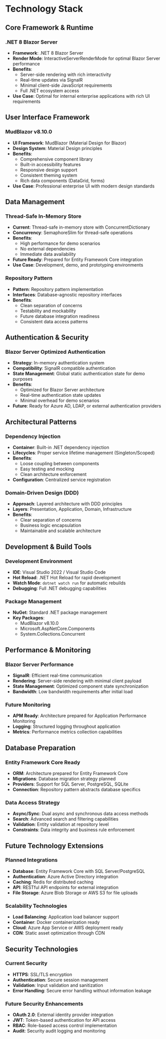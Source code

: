 # Technology Stack

## Core Framework & Runtime

### .NET 8 Blazor Server
- **Framework**: .NET 8 Blazor Server
- **Render Mode**: InteractiveServerRenderMode for optimal Blazor Server performance
- **Benefits**: 
  - Server-side rendering with rich interactivity
  - Real-time updates via SignalR
  - Minimal client-side JavaScript requirements
  - Full .NET ecosystem access
- **Use Case**: Optimal for internal enterprise applications with rich UI requirements

## User Interface Framework

### MudBlazor v8.10.0
- **UI Framework**: MudBlazor (Material Design for Blazor)
- **Design System**: Material Design principles
- **Benefits**:
  - Comprehensive component library
  - Built-in accessibility features
  - Responsive design support
  - Consistent theming system
  - Rich data components (DataGrid, forms)
- **Use Case**: Professional enterprise UI with modern design standards

## Data Management

### Thread-Safe In-Memory Store
- **Current**: Thread-safe in-memory store with ConcurrentDictionary
- **Concurrency**: SemaphoreSlim for thread-safe operations
- **Benefits**:
  - High performance for demo scenarios
  - No external dependencies
  - Immediate data availability
- **Future Ready**: Prepared for Entity Framework Core integration
- **Use Case**: Development, demo, and prototyping environments

### Repository Pattern
- **Pattern**: Repository pattern implementation
- **Interfaces**: Database-agnostic repository interfaces
- **Benefits**:
  - Clean separation of concerns
  - Testability and mockability
  - Future database integration readiness
  - Consistent data access patterns

## Authentication & Security

### Blazor Server Optimized Authentication
- **Strategy**: In-memory authentication system
- **Compatibility**: SignalR compatible authentication
- **State Management**: Global static authentication state for demo purposes
- **Benefits**:
  - Optimized for Blazor Server architecture
  - Real-time authentication state updates
  - Minimal overhead for demo scenarios
- **Future**: Ready for Azure AD, LDAP, or external authentication providers

## Architectural Patterns

### Dependency Injection
- **Container**: Built-in .NET dependency injection
- **Lifecycles**: Proper service lifetime management (Singleton/Scoped)
- **Benefits**:
  - Loose coupling between components
  - Easy testing and mocking
  - Clean architecture enforcement
- **Configuration**: Centralized service registration

### Domain-Driven Design (DDD)
- **Approach**: Layered architecture with DDD principles
- **Layers**: Presentation, Application, Domain, Infrastructure
- **Benefits**:
  - Clear separation of concerns
  - Business logic encapsulation
  - Maintainable and scalable architecture

## Development & Build Tools

### Development Environment
- **IDE**: Visual Studio 2022 / Visual Studio Code
- **Hot Reload**: .NET Hot Reload for rapid development
- **Watch Mode**: `dotnet watch run` for automatic rebuilds
- **Debugging**: Full .NET debugging capabilities

### Package Management
- **NuGet**: Standard .NET package management
- **Key Packages**:
  - MudBlazor v8.10.0
  - Microsoft.AspNetCore.Components
  - System.Collections.Concurrent

## Performance & Monitoring

### Blazor Server Performance
- **SignalR**: Efficient real-time communication
- **Rendering**: Server-side rendering with minimal client payload
- **State Management**: Optimized component state synchronization
- **Bandwidth**: Low bandwidth requirements after initial load

### Future Monitoring
- **APM Ready**: Architecture prepared for Application Performance Monitoring
- **Logging**: Structured logging throughout application
- **Metrics**: Performance metrics collection capabilities

## Database Preparation

### Entity Framework Core Ready
- **ORM**: Architecture prepared for Entity Framework Core
- **Migrations**: Database migration strategy planned
- **Providers**: Support for SQL Server, PostgreSQL, SQLite
- **Connection**: Repository pattern abstracts database specifics

### Data Access Strategy
- **Async/Sync**: Dual async and synchronous data access methods
- **Search**: Advanced search and filtering capabilities
- **Validation**: Entity validation at repository level
- **Constraints**: Data integrity and business rule enforcement

## Future Technology Extensions

### Planned Integrations
- **Database**: Entity Framework Core with SQL Server/PostgreSQL
- **Authentication**: Azure Active Directory integration
- **Caching**: Redis for distributed caching
- **API**: RESTful API endpoints for external integration
- **File Storage**: Azure Blob Storage or AWS S3 for file uploads

### Scalability Technologies
- **Load Balancing**: Application load balancer support
- **Container**: Docker containerization ready
- **Cloud**: Azure App Service or AWS deployment ready
- **CDN**: Static asset optimization through CDN

## Security Technologies

### Current Security
- **HTTPS**: SSL/TLS encryption
- **Authentication**: Secure session management
- **Validation**: Input validation and sanitization
- **Error Handling**: Secure error handling without information leakage

### Future Security Enhancements
- **OAuth 2.0**: External identity provider integration
- **JWT**: Token-based authentication for API access
- **RBAC**: Role-based access control implementation
- **Audit**: Security audit logging and monitoring